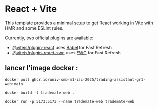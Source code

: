 # React + Vite

This template provides a minimal setup to get React working in Vite with HMR and some ESLint rules.

Currently, two official plugins are available:

- [@vitejs/plugin-react](https://github.com/vitejs/vite-plugin-react/blob/main/packages/plugin-react/README.md) uses [Babel](https://babeljs.io/) for Fast Refresh
- [@vitejs/plugin-react-swc](https://github.com/vitejs/vite-plugin-react-swc) uses [SWC](https://swc.rs/) for Fast Refresh

## lancer l'image docker :

```shell
docker pull ghcr.io/univ-smb-m1-isc-2025/trading-assistant-gr1-web:main

```

```shell
docker build -t trademate-web .
```

```shell
docker run -p 5173:5173 --name trademate-web trademate-web
```
